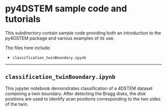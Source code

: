 # py4DSTEM sample code and tutorials

This subdirectory contain sample code providing both an introduction to the py4DSTEM package and various examples of its use.

The files here include:
- `classification_twinBoundary.ipynb`

----

## `classification_twinBoundary.ipynb`

This jupyter notebook demonstrates classification of a 4DSTEM dataset containing a twin boundary.  After detecting the Bragg disks, the disk positions are used to identify scan positions corresponding to the two sides of the twin.




